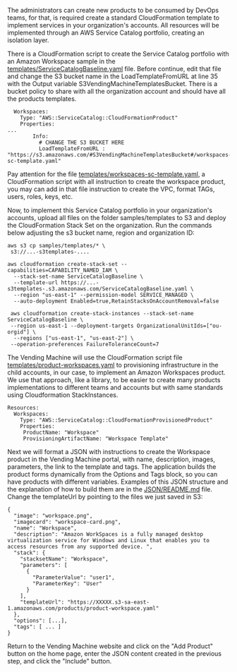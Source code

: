 The administrators can create new products to be consumed by DevOps teams, for that, is required create a standard CloudFormation template to implement services in your organization's accounts. All resources will be implemented through an AWS Service Catalog portfolio, creating an isolation layer.

There is a CloudFormation script to create the Service Catalog portfolio with an Amazon Workspace sample in the [templates/ServiceCatalogBaseline.yaml](./templates/ServiceCatalogBaseline.yaml) file. Before continue, edit that file and change the S3 bucket name in the LoadTemplateFromURL at line 35 with the Output variable S3VendingMachineTemplatesBucket. There is a bucket policy to share with all the organization account and should have all the products templates.

```
  Workspaces:
    Type: "AWS::ServiceCatalog::CloudFormationProduct"
    Properties:
...
        Info:
          # CHANGE THE S3 BUCKET HERE
          LoadTemplateFromURL : "https://s3.amazonaws.com/#S3VendingMachineTemplatesBucket#/workspaces-sc-template.yaml"
```

Pay attention for the file [templates/workspaces-sc-template.yaml](./templates/workspaces-sc-template.yaml), a CloudFormation script with all instruction to create the workspace product, you may can add in that file instruction to create the VPC, format TAGs, users, roles, keys, etc.

Now, to implement this Service Catalog portfolio in your organization's accounts, upload all files on the folder samples/templates to S3 and deploy the CloudFormation Stack Set on the organization. Run the commands below adjusting the s3 bucket name, region and organization ID:

```
aws s3 cp samples/templates/* \
 s3://...-s3templates-....
 
aws cloudformation create-stack-set --capabilities=CAPABILITY_NAMED_IAM \
  --stack-set-name ServiceCatalogBaseline \
  --template-url https://...-s3templates-.s3.amazonaws.com/ServiceCatalogBaseline.yaml \
  --region "us-east-1" --permission-model SERVICE_MANAGED \
  --auto-deployment Enabled=true,RetainStacksOnAccountRemoval=false
  
 aws cloudformation create-stack-instances --stack-set-name ServiceCatalogBaseline \
 --region us-east-1 --deployment-targets OrganizationalUnitIds=["ou-orgid"] \
  --regions ["us-east-1", "us-east-2"] \
 --operation-preferences FailureToleranceCount=7
``` 

The Vending Machine will use the CloudFormation script file [templates/product-workspaces.yaml](./templates/product-workspaces.yaml) to provisioning infrastructure in the child accounts, in our case, to implement an Amazon Workspaces product. We use that approach, like a library, to be easier to create many products implementations to different teams and accounts but with same standards using Cloudformation StackInstances.

```
Resources:
  Workspaces:
    Type: "AWS::ServiceCatalog::CloudFormationProvisionedProduct"
    Properties:
     ProductName: "Workspace"
     ProvisioningArtifactName: "Workspace Template"
```

Next we will format a JSON with instructions to create the Workspace product in the Vending Machine portal, with name, description, images, parameters, the link to the template and tags. The application builds the product forms dynamically from the Options and Tags block, so you can have products with different variables. Examples of this JSON structure and the explanation of how to build them are in the [JSON/README.md](./JSON/README.md) file. Change the templateUrl by pointing to the files we just saved in S3:

```
{
  "image": "workspace.png",
  "imagecard": "workspace-card.png",
  "name": "Workspace",
  "description": "Amazon WorkSpaces is a fully managed desktop virtualization service for Windows and Linux that enables you to access resources from any supported device. ",
  "stack": {
    "stacksetName": "Workspace",
    "parameters": [
      {
        "ParameterValue": "user1",
        "ParameterKey": "User"
      }
    ],
    "templateUrl": "https://XXXXX.s3-sa-east-1.amazonaws.com/products/product-workspace.yaml"
  },
  "options": [...],
  "tags": [ ... ]
}
```

Return to the Vending Machine website and click on the "Add Product" button on the home page, enter the JSON content created in the previous step, and click the "Include" button.
